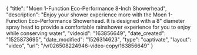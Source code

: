 {
    "title": "Moen 1-Function Eco-Performance 8-Inch Showerhead",
    "description": "Enjoy your shower experience more with the Moen 1-Function Eco-Performance Showerhead. It is designed with a 8\" diameter spray head to provide a comfortable rainshower experience for you to enjoy while conserving water",
    "videoid": "163856649",
    "date_created": "1525873695",
    "date_modified": "1526314623",
    "type": "captivate",
    "layout": "video",
    "url": "\/v\/026508224946-video-copy\/163856649"
}